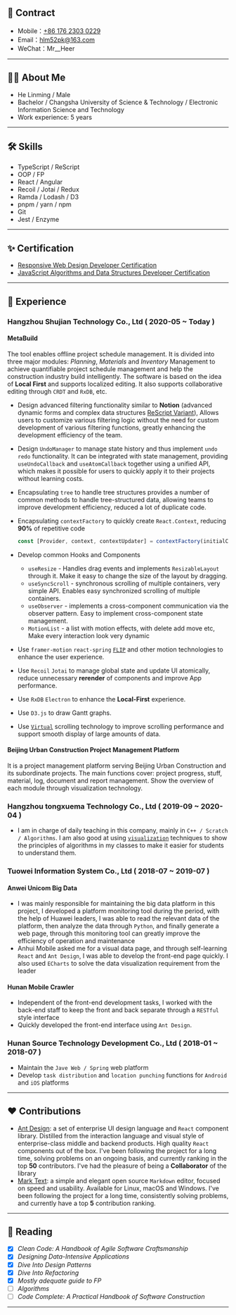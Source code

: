 ## 📧 Contract

- Mobile：[+86 176 2303 0229](<tel:(+86)17623030229>)
- Email：[hlm52pk@163.com](mailto:hlm52pk@163.com)
- WeChat：Mr\_\_Heer

---

## 🧑‍💻 About Me

- He Linming / Male
- Bachelor / Changsha University of Science & Technology / Electronic Information Science and Technology
- Work experience: 5 years

---

## 🛠 Skills

- TypeScript / ReScript
- OOP / FP
- React / Angular
- Recoil / Jotai / Redux
- Ramda / Lodash / D3
- pnpm / yarn / npm
- Git
- Jest / Enzyme

---

## ✨ Certification

- [Responsive Web Design Developer Certification](https://www.freecodecamp.org/certification/mrheer/responsive-web-design)
- [JavaScript Algorithms and Data Structures Developer Certification](https://www.freecodecamp.org/certification/mrheer/javascript-algorithms-and-data-structures)

---

## 🌈 Experience

### Hangzhou Shujian Technology Co., Ltd ( 2020-05 ~ Today )

#### MetaBuild

The tool enables offline project schedule management. It is divided into three major modules: _Planning_, _Materials_ and _Inventory_ Management to achieve quantifiable project schedule management and help the construction industry build intelligently. The software is based on the idea of **Local First** and supports localized editing. It also supports collaborative editing through `CRDT` and `RxDB`, etc.

- Design advanced filtering functionality similar to **Notion** (advanced dynamic forms and complex data structures [ReScript Variant](https://rescript-lang.org/docs/manual/latest/variant)), Allows users to customize various filtering logic without the need for custom development of various filtering functions, greatly enhancing the development efficiency of the team.
- Design `UndoManager` to manage state history and thus implement `undo` `redo` functionality. It can be integrated with state management, providing `useUndoCallback` and `useAtomCallback` together using a unified API, which makes it possible for users to quickly apply it to their projects without learning costs.
- Encapsulating `tree` to handle tree structures provides a number of common methods to handle tree-structured data, allowing teams to improve development efficiency, reduced a lot of duplicate code.
- Encapsulating `contextFactory` to quickly create `React.Context`, reducing **90%** of repetitive code

  ```ts
  const [Provider, context, contextUpdater] = contextFactory(initialContext);
  ```

- Develop common Hooks and Components
  - `useResize` - Handles drag events and implements `ResizableLayout` through it. Make it easy to change the size of the layout by dragging.
  - `useSyncScroll` - synchronous scrolling of multiple containers, very simple API. Enables easy synchronized scrolling of multiple containers.
  - `useObserver` - implements a cross-component communication via the observer pattern. Easy to implement cross-component state management.
  - `MotionList` - a list with motion effects, with delete add move etc, Make every interaction look very dynamic
- Use `framer-motion` `react-spring` [`FLIP`](https://aerotwist.com/blog/flip-your-animations/) and other motion technologies to enhance the user experience.
- Use `Recoil` `Jotai` to manage global state and update UI atomically, reduce unnecessary **rerender** of components and improve App performance.
- Use `RxDB` `Electron` to enhance the **Local-First** experience.
- Use `D3.js` to draw Gantt graphs.
- Use [`Virtual`](https://tanstack.com/virtual/v3) scrolling technology to improve scrolling performance and support smooth display of large amounts of data.

#### Beijing Urban Construction Project Management Platform

It is a project management platform serving Beijing Urban Construction and its subordinate projects. The main functions cover: project progress, stuff, material, log, document and report management. Show the overview of each module through visualization technology.

### Hangzhou tongxuema Technology Co., Ltd ( 2019-09 ~ 2020-04 )

- I am in charge of daily teaching in this company, mainly in `C++ / Scratch / Algorithms`. I am also good at using [`visualization`](https://visualgo.net/en) techniques to show the principles of algorithms in my classes to make it easier for students to understand them.

### Tuowei Information System Co., Ltd ( 2018-07 ~ 2019-07 )

#### Anwei Unicom Big Data

- I was mainly responsible for maintaining the big data platform in this project, I developed a platform monitoring tool during the period, with the help of Huawei leaders, I was able to read the relevant data of the platform, then analyze the data through `Python`, and finally generate a web page, through this monitoring tool can greatly improve the efficiency of operation and maintenance
- Anhui Mobile asked me for a visual data page, and through self-learning `React` and `Ant Design`, I was able to develop the front-end page quickly. I also used `ECharts` to solve the data visualization requirement from the leader

#### Hunan Mobile Crawler

- Independent of the front-end development tasks, I worked with the back-end staff to keep the front and back separate through a `RESTful` style interface
- Quickly developed the front-end interface using `Ant Design`.

### Hunan Source Technology Development Co., Ltd ( 2018-01 ~ 2018-07 )

- Maintain the `Jave Web / Spring` web platform
- Develop `task distribution` and `location punching` functions for `Android` and `iOS` platforms

---

## ❤️ Contributions

- [Ant Design](https://github.com/ant-design/ant-design): a set of enterprise UI design language and `React` component library. Distilled from the interaction language and visual style of enterprise-class middle and backend products. High quality `React` components out of the box. I've been following the project for a long time, solving problems on an ongoing basis, and currently ranking in the top **50** contributors. I've had the pleasure of being a **Collaborator** of the library
- [Mark Text](https://github.com/marktext/marktext): a simple and elegant open source `Markdown` editor, focused on speed and usability. Available for Linux, macOS and Windows. I've been following the project for a long time, consistently solving problems, and currently have a top **5** contribution ranking.

---

## 📖 Reading

- [x] _Clean Code: A Handbook of Agile Software Craftsmanship_
- [x] _Designing Data-Intensive Applications_
- [x] _Dive Into Design Patterns_
- [x] _Dive Into Refactoring_
- [x] _Mostly adequate guide to FP_
- [ ] _Algorithms_
- [ ] _Code Complete: A Practical Handbook of Software Construction_

---

